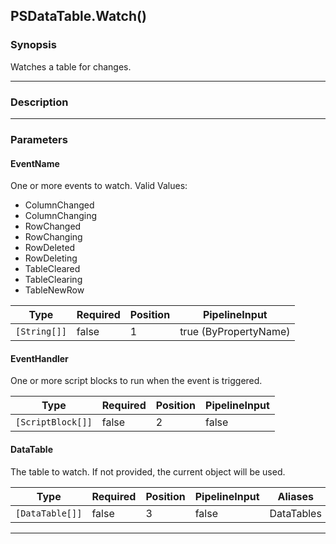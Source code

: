 PSDataTable.Watch()
-------------------

### Synopsis
Watches a table for changes.

---

### Description

---

### Parameters
#### **EventName**
One or more events to watch.
Valid Values:

* ColumnChanged
* ColumnChanging
* RowChanged
* RowChanging
* RowDeleted
* RowDeleting
* TableCleared
* TableClearing
* TableNewRow

|Type        |Required|Position|PipelineInput        |
|------------|--------|--------|---------------------|
|`[String[]]`|false   |1       |true (ByPropertyName)|

#### **EventHandler**
One or more script blocks to run when the event is triggered.

|Type             |Required|Position|PipelineInput|
|-----------------|--------|--------|-------------|
|`[ScriptBlock[]]`|false   |2       |false        |

#### **DataTable**
The table to watch.  If not provided, the current object will be used.

|Type           |Required|Position|PipelineInput|Aliases   |
|---------------|--------|--------|-------------|----------|
|`[DataTable[]]`|false   |3       |false        |DataTables|

---
